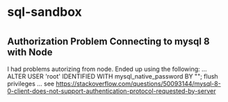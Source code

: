 # sql-sandbox

#
## Authorization Problem Connecting to mysql 8 with Node
I had problems autorizing from node. Ended up using the following:
...
ALTER USER 'root' IDENTIFIED WITH mysql_native_password BY "";
flush privileges
...
see https://stackoverflow.com/questions/50093144/mysql-8-0-client-does-not-support-authentication-protocol-requested-by-server
